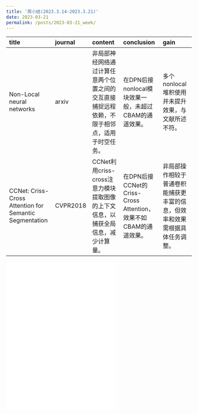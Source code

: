 ```yaml
---
title: '周小结(2023.3.14-2023.3.21)'
date: 2023-03-21
permalink: /posts/2023-03-21_week/
---
```

| title                                                  | journal   | content                                                                                      | conclusion                                                      | gain                                                                         |
|:-------------------------------------------------------|:----------|:---------------------------------------------------------------------------------------------|:----------------------------------------------------------------|:-----------------------------------------------------------------------------|
| Non-Local neural networks                              | arxiv     | 非局部神经网络通过计算任意两个位置之间的交互直接捕捉远程依赖，不限于相邻点，适用于时空任务。 | 在DPN后接nonlocal模块效果一般，未超过CBAM的通道效果。           | 多个nonlocal堆积使用并未提升效果，与文献所述不符。                           |
| CCNet: Criss-Cross Attention for Semantic Segmentation | CVPR2018  | CCNet利用criss-cross注意力模块提取图像的上下文信息，以捕获全局信息，减少计算量。             | 在DPN后接CCNet的Criss-Cross Attention，效果不如CBAM的通道效果。 | 非局部操作相较于普通卷积能捕获更丰富的信息，但效率和效果需根据具体任务调整。 |

<embed src="/files/post/2023-03-21-week.pdf" type="application/pdf" height="400px" />
    